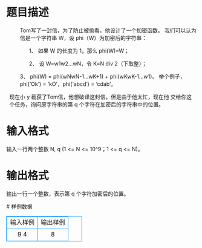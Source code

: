 # 

 
 # 题目描述 
<p align="left" style="margin-left:27.0pt;">Tom写了一封信，为了防止被偷看，他设计了一个加密函数。&nbsp;我们可以认为信是一个字符串&nbsp;W，设&nbsp;phi（W）为加密后的字符串：</p>

<p align="left" style="margin-left:45.0pt;">1、&nbsp;如果&nbsp;W&nbsp;的长度为&nbsp;1，那么&nbsp;phi(W)=W；</p>

<p align="left" style="margin-left:45.0pt;">2、&nbsp;设&nbsp;W=w1w2&hellip;wN，令&nbsp;K=N&nbsp;div&nbsp;2（下取整）；</p>

<p align="left" style="margin-left:27.0pt;">3、&nbsp;phi(W)&nbsp;=&nbsp;phi(wNwN-1...wK+1)&nbsp;+&nbsp;phi(wKwK-1...w1)。&nbsp;举个例子，phi(&lsquo;Ok&rsquo;)&nbsp;=&nbsp;&lsquo;kO&rsquo;，phi(&lsquo;abcd&rsquo;)&nbsp;=&nbsp;&lsquo;cdab&rsquo;。</p>

<p align="left" style="margin-left:6.0pt;">现在小&nbsp;y&nbsp;截获了Tom信，他想破译这封信。但是由于他太忙，现在他&nbsp;交给你这个任务，询问原字符串的第&nbsp;q&nbsp;个字符在加密后的字符串中的位置。</p> 

 
 # 输入格式 
<p>输入一行两个整数&nbsp;N,&nbsp;q&nbsp;(1&nbsp;&lt;=&nbsp;N&nbsp;&lt;=&nbsp;10^9；1&nbsp;&lt;=&nbsp;q&nbsp;&lt;=&nbsp;N)。</p> 

 
 # 输出格式 
<p>输出一行一个整数，表示第&nbsp;q&nbsp;个字符加密后的位置。</p> 
# 样例数据
<style>
        table,table tr th, table tr td { border:1px solid #0094ff; }
        table { width: 200px; min-height: 25px; line-height: 25px; text-align: center; border-collapse: collapse;}   
    </style>
<table>
	<tr>
		<td>输入样例</td>
		<td>输出样例</td>
	</tr>
<tr><td>9 4</td><td>8</td></tr></table>
